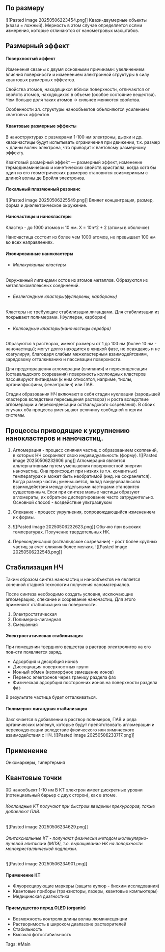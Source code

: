 ## По размеру

![[Pasted image 20250506223454.png]]
Квази-двумерные объекты (квази = ложный). Мерность в этом случае определяется осями измерения, которые отличаются от нанометровых масштабов.

## Размерный эффект

#### Поверхностый эффект
Изменения свзаны с двумя основными причинами: увеличением влияния поверхности и ихменением электронной структуры в силу квантовых размерных эффектов.

Свойства атомов, находящихся вблизи поверхности, отличаются от свойств атомов, находящихся в объеме (особое состояние вещества). Чем больше доля таких атомов -> сильнее меняются свойства.

Особенности эл. структуры нанообъектов объясняются усилением квантовых эффектов.

#### Квантовые размерные эффекты
В наноструктурах с размерами 1-100 нм электроны, дырки и др. квазичастицы будут испытывать ограничения при движении, т.к. размер < длины волны электрона, что приводит к вантовому размерному эффекту.

Ква́нтовый разме́рный эффе́кт — размерный эффект, изменение термодинамических и кинетических свойств кристалла, когда хотя бы один из его геометрических размеров становится соизмеримым с длиной волны де Бройля электронов.

#### Локальный плазмонный резонанс
![[Pasted image 20250506225549.png]]
Влияет концентрация, размер, форма и диэлектрическое окружение.
#### Наночастицы и нанокластеры

Кластер - до 1000 атомов и 10 нм.
X = 10n^2 + 2 (атомы в оболочке)

Наночастица состоит из более чем 1000 атомов, не превышает 100 нм во всех направлениях.

#### Изолированные нанокластеры
- ###### Mолекулярные кластеры
Окруженный лигандами остов из атомов металлов. Образуются из металлокомплексных соединений.



- ###### Безлигандные кластеры(фуллерены, карбораны)
Кластеры не требующие стабилизации лигандами. Для стабилизации из покрывают полимерами. (Фуллерен, карборан)



- ###### Коллоидные кластеры(наночастицы серебра)
Образуются в растворах, имеют размеры от 1 до 100 нм (более 10 нм - наночастицы); могут долго находится в жидкой фазе, не осаждаясь и не коагулируя, благодаря слабым межкластерным взаимодейтсвиям, зарядовому отталкиванию и пассивации поверхности.

Для предотвращения агломерации (слипания) и переконденсации (оставальдского созревания) поверхность коллоидных кластеров пассивируют лигандами (к ним относятся, наприме, тиолы, органилфосфины, фенантролин) или ПАВ.

Стадии образования НЧ включают в себя стадии нуклеации (зародышей кластеров вследствии пересыщения раствора) и роста вследствие агломерации и переконденсации оствальдского созревания). В обоих случаях оба процесса уменьшают величину свободной энергии системы.

## Процессы приводящие к укрупнению нанокластеров и наночастиц.

1. Агломерация - процесс слияния частиц с образованием скоплений, в которых НЧ сохраняют свою индивидуальность (форму).
![[Pasted image 20250506232606.png]]
Агломерация является альтернативным путем уменьшения поверхностной энергии наночастиц. Она происходит при низких (в т.ч. комантных) температурах и может быть необратимой (инд. не сохраняется).
Когда размер частиц уменьшается, вклад вандерваальсова взаимодействия между отдельными частицами становится существенным. Елси при синтезе малые частицы образуют агломераты, их обратное диспергирование часто затруднительно. Основной способ - воздействие ультразвуком

2.  Спекание - процесс укрупнения, сопровождающийся изменением их формы.
3. ![[Pasted image 20250506232623.png]]
Обычно при высоких температурах. Получение твердотельных НК.

4. Переконденсация (оствальдское созревание) - рост более крупных частиц за счет слияния более мелких.
![[Pasted image 20250506232548.png]]

## Стабилизация НЧ
Таким образом синтез наночастиц и нанообъектов не является конечной стадией технологии получения наноматериалов. 

После синтеза необходимо создать условия, исключающие агломерацию, спекание и созревание наночастиц. Для этого применяют стабилизацию их поверхности.

1. Электростатическая
2. Полимерно-лигандная
3. Смешанная

#### Электростатическая стабилизация

При помещении твердного вещества в раствор электролитов на его пов-сти появляется заряд.
- Адсорбция и десорбция ионов
- Диссоциация поверхностных групп
- Ионный обмен (изоморфное замещение ионов)
- Перенос электронов через границу раздела фаз
- Физическая адсорбция посторонних ионов на поверхности раздела фаз

В результате частица будет отталкиваться.

#### Полимерно-лигандная стабилизация

Заключается в добавлении в раствор полимеров, ПАВ и ряда органических молекул, которые будут препятствовать агломерации и переконденсации вследствие физического или химического взаимодействия с НЧ.
![[Pasted image 20250506233717.png]]

## Применение

Онкомаркеры, гипертермия

## Квантовые точки
0D нанообъект 1-10 нм
В КТ электрон имеет дискретные уровни (потенциальный барьер с двух сторон), как в атоме.

###### Коллоидные КТ получают при быстром введении прекурсоров, также добавляют ПАВ.

 ![[Pasted image 20250506234629.png]]

###### Эпитаксиальные КТ - получают физически методом молекулярно-лучевой эпитаксии (МЛЭ), т.е. выращивание НК на поверхности монокристаллической подложки.
![[Pasted image 20250506234901.png]]
#### Применение КТ
- Флуоресцирующие маркеры (защита купюр - биохим исследования)
- Квантовые приборы (транзисторы, лазеры, квантовые компьютеры)
- Медицинская диагностика
#### Приемущество перед OLED (organic)
 - Возможность контроля длины волны люминисценции
 - Растворимость в широком диапазоне растворителей
 - Стабильность
 - Высокая фотостабильность

Tags: #Main 